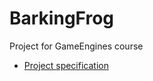 # BarkingFrog
Project for GameEngines course

* [Project specification](http://www.agentspace.org/ge/projekty.pdf)
